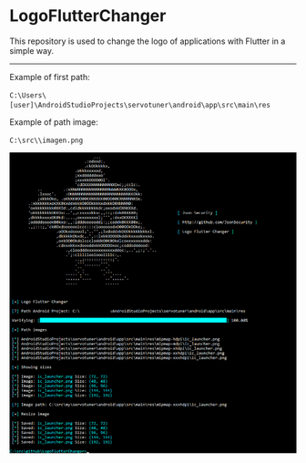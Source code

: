 # LogoFlutterChanger
This repository is used to change the logo of applications with Flutter in a simple way.

---

Example of first path:  

`C:\Users\[user]\AndroidStudioProjects\servotuner\android\app\src\main\res`

Example of path image:  

`C:\src\\imagen.png`

<img src="https://github.com/JsonSecurity/Images/blob/main/scripts//logoflutterchanger.png" width="1000" />
